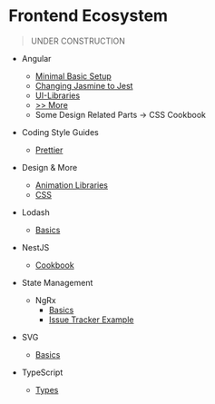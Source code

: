 # Frontend Ecosystem

> UNDER CONSTRUCTION

- Angular

  - [Minimal Basic Setup](Angular/Documentation/Basics/Minimal-Basic-Setup)
  - [Changing Jasmine to Jest](Angular/Documentation/Basics/Minimal-Basic-Setup)
  - [UI-Libraries](Angular/Documentation/UI-Libraries/ReadMe.md)
  - [>> More](Angular/Documentation)
  - Some Design Related Parts &rarr; CSS Cookbook

- Coding Style Guides

  - [Prettier](Prettier/ReadMe.md)

- Design & More

  - [Animation Libraries](Animation/Animation-Libraries/ReadMe.md)
  - [CSS](CSS)

- Lodash

  - [Basics](Lodash/ReadMe.md)

- NestJS

  - [Cookbook](NestJS/CookBook/ReadMe.md)

- State Management

  - NgRx
    - [Basics](NgRx/Basic-Example/ReadMe.md)
    - [Issue Tracker Example](NgRx/Issue-Tracker-Example/ReadMe.md)

- SVG

  - [Basics](SVG/ReadMe.md)

- TypeScript
  - [Types](TypeScript/Types/ReadMe.md)
